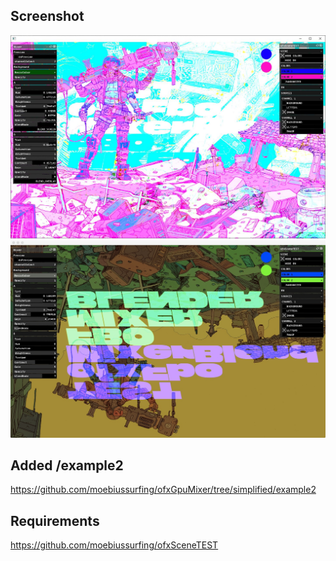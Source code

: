 
## Screenshot
![Alt text](/sceenshot2.JPG?raw=true "example2")
![Alt text](/screenshot.jpeg?raw=true "example2")

## Added /example2
https://github.com/moebiussurfing/ofxGpuMixer/tree/simplified/example2

## Requirements
https://github.com/moebiussurfing/ofxSceneTEST
